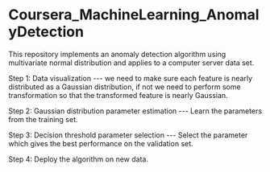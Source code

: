 # Coursera_MachineLearning_AnomalyDetection

This repository implements an anomaly detection algorithm using multivariate normal distribution and applies to a computer server data set.

Step 1: Data visualization --- we need to make sure each feature is nearly distributed as a Gaussian distribution, if not we need to perform some transformation so that the transformed feature is nearly Gaussian.

Step 2: Gaussian distribution parameter estimation --- Learn the parameters from the training set.

Step 3: Decision threshold parameter selection --- Select the parameter which gives the best performance on the validation set.

Step 4: Deploy the algorithm on new data.
